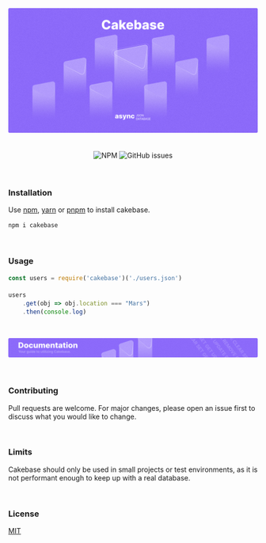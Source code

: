<div align="center">
    <img src="https://raw.githubusercontent.com/erwinkulasic/Cakebase/master/.github/assets/header.png" width="800px"/>
</div>

<br>
<br>

<div align="center">

<img alt="NPM" src="https://img.shields.io/npm/dm/cakebase?color=8D6BFB&labelColor=8D6BFB&logo=npm&logoColor=white&label=">
<img alt="GitHub issues" src="https://img.shields.io/github/issues/erwinkulasic/cakebase?color=8D6BFB&labelColor=8D6BFB&logo=github&label=">


</div>

<br>

<br>

### **Installation**


Use [npm](https://www.npmjs.com/), [yarn](https://classic.yarnpkg.com/en/) or [pnpm](https://pnpm.io/) to install cakebase.

```bash
npm i cakebase
```


<br>

### **Usage**


```javascript
const users = require('cakebase')('./users.json')

users
    .get(obj => obj.location === "Mars")
    .then(console.log)

```

<br>

<div align="center">

[![Cakebase Logo](https://raw.githubusercontent.com/erwinkulasic/Cakebase/master/.github/assets/banner.png)](https://github.com/erwinkulasic/Cakebase/wiki)

</div>

<br>

### **Contributing**
Pull requests are welcome. For major changes, please open an issue first to discuss what you would like to change.

<br>

### **Limits**
Cakebase should only be used in small projects or test environments, as it is not performant enough to keep up with a real database.

<br>

### **License**
[MIT](https://github.com/erwinkulasic/Cakebase/blob/master/LICENSE)
